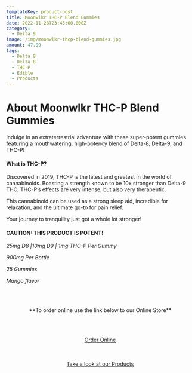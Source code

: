 ```yaml
---
templateKey: product-post
title: Moonwlkr THC-P Blend Gummies
date: 2022-11-28T23:45:00.000Z
category:
  - Delta 9
image: /img/moonwlkr-thcp-blend-gummies.jpg
amount: 47.99
tags:
  - Delta 9
  - Delta 8
  - THC-P
  - Edible
  - Products
---
```

# **About Moonwlkr THC-P Blend Gummies**

Indulge in an extraterrestrial adventure with these super-potent gummies featuring a mouthwatering, high-potency blend of Delta-8, Delta-9, and THC-P!

#### **What is THC-P?**

Discovered in 2019, THC-P is the latest and greatest in the world of cannabinoids. Boasting a strength known to be 10x stronger than Delta-9 THC, THC-P’s effects are very intense, but also very therapeutic. 

This cannabinoid can be used as a strong sleep aid, incredible for relaxation, and the ultimate go-to for pain relief.

Your journey to tranquility just got a whole lot stronger!

#### **CAUTION: THIS PRODUCT IS POTENT!**

*25mg D8 |10mg D9 | 1mg THC-P Per Gummy*

*900mg Per Bottle*

*25 Gummies*

*Mango flavor*

<br><br>

<Center>

\*\*To order online use the link below to our Online Store\*\*

<br><br>

<Center><a class="link-view-more-products" target="_blank" href="https://capitalcbd.shop/shop-online/">Order Online</a></

<br><br><br>

<Center><a class="link-view-more-products" target="_blank" href="https://capitalamericanshaman.com/products">Take a look at our Products</a></Center>

<br><br>